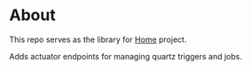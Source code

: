 About
===

This repo serves as the library for [Home](https://github.com/ita-social-projects/Home) project. 

Adds actuator endpoints for managing quartz triggers and jobs.
